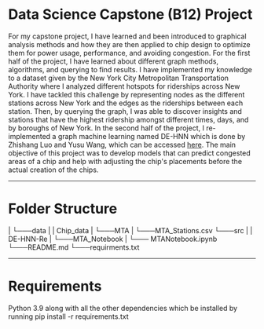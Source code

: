 # Data Science Capstone (B12) Project

For my capstone project, I have learned and been introduced to graphical analysis methods and how they are then applied to chip design to optimize them for power usage, performance, and avoiding congestion. For the first half of the project, I have learned about different graph methods, algorithms, and querying to find results. I have implemented my knowledge to a dataset given by the New York City Metropolitan Transportation Authority where I analyzed different hotspots for riderships across New York. I have tackled this challenge by representing nodes as the different stations across New York and the edges as the riderships between each station. Then, by querying the graph, I was able to discover insights and stations that have the highest ridership amongst different times, days, and by boroughs of New York. In the second half of the project, I re-implemented a graph machine learning named DE-HNN which is done by Zhishang Luo and Yusu Wang, which can be accessed [here](https://arxiv.org/abs/2404.00477). The main objective of this project was to develop models that can predict congested areas of a chip and help with adjusting the chip's placements before the actual creation of the chips.

----------------------------

# Folder Structure
|
└───data
|   |   Chip_data
|   └───MTA
|        └───MTA_Stations.csv
└───src
|   |   DE-HNN-Re
|   └───MTA_Notebook
|         └─── MTANotebook.ipynb
└───README.md
└───requirments.txt

---------------------------

# Requirements

Python 3.9 along with all the other dependencies which be installed by running
pip install -r requirements.txt
